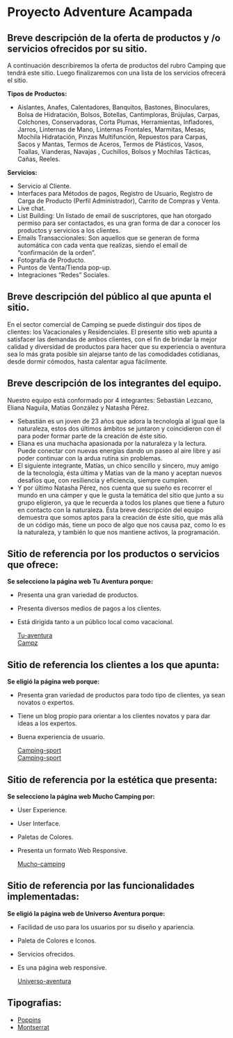 # Proyecto Adventure Acampada

## Breve descripción de la oferta de productos y /o servicios ofrecidos por su sitio.
A continuación describiremos la oferta de productos del rubro Camping que tendrá este sitio. Luego finalizaremos con una lista de los servicios ofrecerá el sitio.  

**Tipos de Productos:**   
* Aislantes, Anafes, Calentadores, Banquitos, Bastones, Binoculares, Bolsa de Hidratación, Bolsos, Botellas, Cantimploras, Brújulas, Carpas, Colchones, Conservadoras, Corta Plumas, Herramientas, Infladores,   Jarros, Linternas de Mano, Linternas Frontales, Marmitas, Mesas, Mochila Hidratación, Pinzas Multifunción, Repuestos para Carpas, Sacos y Mantas, Termos de Aceros, Termos de Plásticos, Vasos, Toallas, Vianderas, Navajas , Cuchillos, Bolsos y Mochilas Tácticas, Cañas, Reeles.

**Servicios:**
* Servicio al Cliente. 
* Interfaces para Métodos de pagos, Registro de Usuario, Registro de Carga de Producto (Perfil Administrador), Carrito de Compras  y Venta.
* Live chat. 
* List Building: Un listado de email de suscriptores, que han otorgado permiso para ser contactados, es una gran forma de dar a conocer los productos y servicios a los clientes. 
* Emails Transaccionales: Son aquellos que se generan de forma automática con cada venta que realizas, siendo el email de “confirmación de la orden”.
* Fotografía de Producto.
* Puntos de Venta/Tienda pop-up.
* Integraciones “Redes” Sociales.

## Breve descripción del público al que apunta el sitio. 
En el sector comercial de Camping se puede distinguir dos tipos de clientes: los Vacacionales y Residenciales. El presente sitio web apunta a satisfacer las demandas de ambos clientes, con el fin de brindar la mejor calidad y diversidad de productos para hacer que su experiencia o aventura sea lo más grata posible sin alejarse tanto de las comodidades cotidianas, desde dormir cómodos, hasta calentar agua fácilmente. 
## Breve descripción de los integrantes del equipo.
Nuestro equipo está conformado por 4 integrantes: Sebastián Lezcano, Eliana Naguila, Matías González y Natasha Pérez. 
* Sebastián es un joven de 23 años que adora la tecnología al igual que la naturaleza, estos dos últimos ámbitos se juntaron y coincidieron con él para poder formar parte de la creación de éste sitio.
* Eliana es una muchacha apasionada por la naturaleza y la lectura. Puede conectar con nuevas energías dando un paseo al aire libre y así poder continuar con la ardua rutina sin problemas.
* El siguiente integrante, Matías, un chico sencillo y sincero, muy amigo de la tecnología, ésta última y Matías van de la mano y aceptan nuevos desafíos que, con resiliencia y eficiencia, siempre cumplen.
* Y por último Natasha Pérez, nos cuenta que su sueño es recorrer el mundo en una cámper y que le gusta la temática del sitio que junto a su grupo eligieron, ya que le recuerda a todos los planes que tiene a futuro en contacto con la naturaleza.
Ésta breve descripción del equipo demuestra que somos aptos para la creación de éste sitio, que más allá de un código más, tiene un poco de algo que nos causa paz, como lo es la naturaleza, y también lo que nos mantiene activos, la programación.

## Sitio de referencia por los productos o servicios que ofrece: 
**Se selecciono  la página web Tu Aventura porque:**	
* Presenta una gran variedad de productos.
* Presenta diversos medios de pagos a los clientes.
* Está dirigida tanto a un público local como vacacional.  
  
  [Tu-aventura](https://tu-aventura.com.ar/)  
[Campz](https://www.campz.es/material-de-montana/camping.html)
## Sitio de referencia los clientes a los que apunta:
**Se eligió la página web porque:**
* Presenta gran variedad de productos para todo tipo de clientes, ya sean novatos o expertos.
* Tiene un blog propio para orientar a los clientes novatos y para dar ideas a los expertos.
* Buena experiencia de usuario.  
  
  [Camping-sport](https://campingsport.es/the-blog)  
[Camping-sport](https://campingsport.es/content/23-nosotros)
## Sitio de referencia por la estética que presenta:
**Se selecciono  la página web Mucho Camping por:**
* User Experience.
* User Interface.
* Paletas de Colores.
* Presenta un formato Web Responsive.  
  
  [Mucho-camping](https://www.muchocamping.com/)
## Sitio de referencia por las funcionalidades implementadas:
**Se eligió la página web de Universo Aventura porque:**
* Facilidad de uso para los usuarios por su diseño y apariencia. 
* Paleta de Colores e Iconos.
* Servicios ofrecidos.
* Es una página web responsive.  
  
  [Universo-aventura](https://www.universoaventura.com.ar)

## Tipografias: 
* [Poppins](https://fonts.google.com/specimen/Poppins?query=Poppins#standard-styles)
* [Montserrat](https://fonts.google.com/specimen/Montserrat?query=Montserrat)
